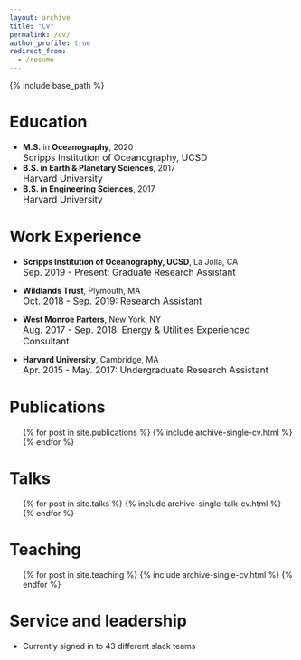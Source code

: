 ```yaml
---
layout: archive
title: "CV"
permalink: /cv/
author_profile: true
redirect_from:
  - /resume
---
```


{% include base_path %}

Education
======
* <b>M.S.</b> in <b>Oceanography</b>, 2020<br>
  <font size = "3"> Scripps Institution of Oceanography, UCSD</font>
* <b>B.S. in Earth & Planetary Sciences</b>, 2017 <br>
  <font size = "3"> Harvard University</font>
* <b>B.S. in Engineering Sciences</b>, 2017 <br>
  <font size = "3"> Harvard University</font>

Work Experience
======
* <b>Scripps Institution of Oceanography, UCSD</b>, La Jolla, CA<br>
  <font size = "3">Sep. 2019 - Present: Graduate Research Assistant</font>

* <b>Wildlands Trust</b>, Plymouth, MA<br>
  <font size = "3">Oct. 2018 - Sep. 2019: Research Assistant</font>

* <b>West Monroe Parters</b>, New York, NY<br>
  <font size = "3">Aug. 2017 - Sep. 2018: Energy & Utilities Experienced Consultant</font>

* <b>Harvard University</b>, Cambridge, MA<br>
  <font size = "3">Apr. 2015 - May. 2017: Undergraduate Research Assistant</font>

Publications
======
  <ul>{% for post in site.publications %}
    {% include archive-single-cv.html %}
  {% endfor %}</ul>
  
Talks
======
  <ul>{% for post in site.talks %}
    {% include archive-single-talk-cv.html %}
  {% endfor %}</ul>
  
Teaching
======
  <ul>{% for post in site.teaching %}
    {% include archive-single-cv.html %}
  {% endfor %}</ul>
  
Service and leadership
======
* Currently signed in to 43 different slack teams
